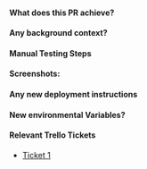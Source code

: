 #### What does this PR achieve?
#### Any background context?
#### Manual Testing Steps
#### Screenshots:
#### Any new deployment instructions
#### New environmental Variables?
#### Relevant Trello Tickets
- [Ticket 1](some.com)

